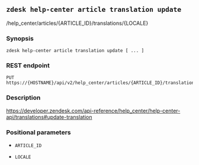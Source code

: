 ## `zdesk help-center article translation update`

/help_center/articles/{ARTICLE_ID}/translations/{LOCALE}

### Synopsis

    zdesk help-center article translation update [ ... ]

### REST endpoint

    PUT https://{HOSTNAME}/api/v2/help_center/articles/{ARTICLE_ID}/translations/{LOCALE}

### Description

https://developer.zendesk.com/api-reference/help_center/help-center-api/translations#update-translation

### Positional parameters

* `ARTICLE_ID`

* `LOCALE`

